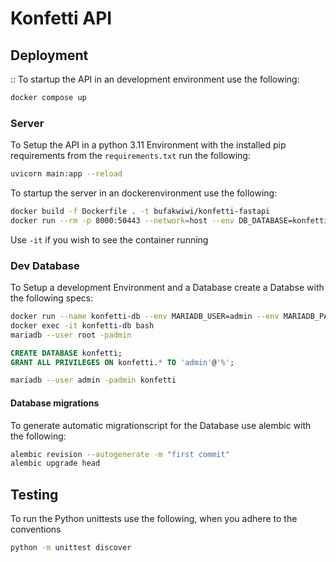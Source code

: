 # Konfetti API

## Deployment

::
To startup the API in an development environment use the following:

```sh
docker compose up
```

### Server

To Setup the API in a python 3.11 Environment with the installed pip requirements from the `requirements.txt` run the following:

```sh
uvicorn main:app --reload
```

To startup the server in an dockerenvironment use the following:

```sh
docker build -f Dockerfile . -t bufakwiwi/konfetti-fastapi
docker run --rm -p 8000:50443 --network=host --env DB_DATABASE=konfetti --env DB_SERVER=127.0.0.1 --env DB_PORT=3306 --env DB_USER=admin --env DB_PASSWORD=admin --env APP_NAME=konfetti --env APP_VERSION=v0.9 --env PWD_SECRET=9418175b967de68122e2cce3b7a02ac54f01d0d683b901dbec9bec4b097a236d --name konfettiFastAPI bufakwiwi/konfetti-fastapi
```

Use `-it` if you wish to see the container running

### Dev Database

To Setup a development Environment and a Database create a Databse with the following specs:

```sh
docker run --name konfetti-db --env MARIADB_USER=admin --env MARIADB_PASSWORD=admin --env MARIADB_ROOT_PASSWORD=admin -p 3306:3306  mariadb:latest
docker exec -it konfetti-db bash
mariadb --user root -padmin
```

```sql
CREATE DATABASE konfetti;
GRANT ALL PRIVILEGES ON konfetti.* TO 'admin'@'%';
```

```sh
mariadb --user admin -padmin konfetti
```

#### Database migrations

To generate automatic migrationscript for the Database use alembic with the following:

```sh
alembic revision --autogenerate -m "first commit"
alembic upgrade head
```

## Testing

To run the Python unittests use the following, when you adhere to the conventions

```sh
python -m unittest discover
```
